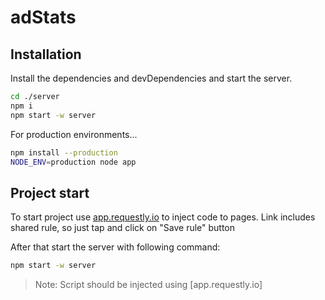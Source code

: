 # adStats


## Installation

Install the dependencies and devDependencies and start the server.

```sh
cd ./server
npm i
npm start -w server
```

For production environments...

```sh
npm install --production
NODE_ENV=production node app
```



## Project start

To start project use [app.requestly.io](https://app.requestly.io/rules/#sharedList/1664137681251-Danil-shared-list-9-25-2022) to inject code to pages. Link includes shared rule, so just tap and click on "Save rule" button

After that start the server with following command:

```sh
npm start -w server
```
> Note: Script should be injected using [app.requestly.io]

